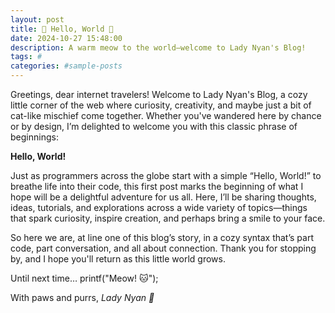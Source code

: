 ```yaml
---
layout: post
title: 🐾 Hello, World 🐾
date: 2024-10-27 15:48:00
description: A warm meow to the world—welcome to Lady Nyan's Blog!
tags: #
categories: #sample-posts
---
```


Greetings, dear internet travelers! Welcome to Lady Nyan's Blog, a cozy little corner of the web where curiosity, creativity, and maybe just a bit of cat-like mischief come together. Whether you've wandered here by chance or by design, I’m delighted to welcome you with this classic phrase of beginnings:

**Hello, World!**

Just as programmers across the globe start with a simple “Hello, World!” to breathe life into their code, this first post marks the beginning of what I hope will be a delightful adventure for us all. Here, I’ll be sharing thoughts, ideas, tutorials, and explorations across a wide variety of topics—things that spark curiosity, inspire creation, and perhaps bring a smile to your face.

So here we are, at line one of this blog’s story, in a cozy syntax that’s part code, part conversation, and all about connection. Thank you for stopping by, and I hope you'll return as this little world grows.

Until next time… printf("Meow! 🐱");

With paws and purrs,
*Lady Nyan 🐾*
